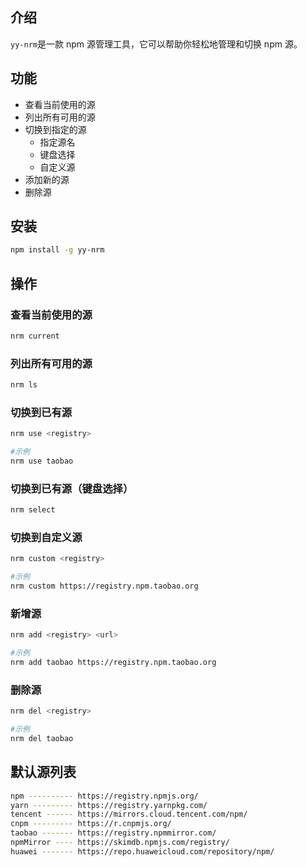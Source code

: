 ## 介绍

`yy-nrm`是一款 npm 源管理工具，它可以帮助你轻松地管理和切换 npm 源。

## 功能

- 查看当前使用的源
- 列出所有可用的源
- 切换到指定的源
  - 指定源名
  - 键盘选择
  - 自定义源
- 添加新的源
- 删除源

## 安装

```bash
npm install -g yy-nrm
```

## 操作

### 查看当前使用的源
```bash
nrm current
```

### 列出所有可用的源
```bash
nrm ls
```

### 切换到已有源
```bash
nrm use <registry>

#示例
nrm use taobao
```

### 切换到已有源（键盘选择）
```bash
nrm select
```

### 切换到自定义源
```bash
nrm custom <registry>

#示例
nrm custom https://registry.npm.taobao.org
```

### 新增源
```bash
nrm add <registry> <url>

#示例
nrm add taobao https://registry.npm.taobao.org
```

### 删除源
```bash
nrm del <registry>

#示例
nrm del taobao
```

## 默认源列表

```bash
npm ---------- https://registry.npmjs.org/
yarn --------- https://registry.yarnpkg.com/
tencent ------ https://mirrors.cloud.tencent.com/npm/
cnpm --------- https://r.cnpmjs.org/
taobao ------- https://registry.npmmirror.com/
npmMirror ---- https://skimdb.npmjs.com/registry/
huawei ------- https://repo.huaweicloud.com/repository/npm/
```